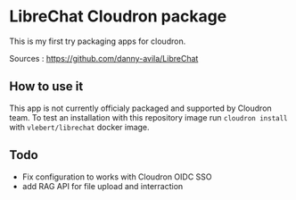 # LibreChat Cloudron package

This is my first try packaging apps for cloudron.

Sources : https://github.com/danny-avila/LibreChat

## How to use it

This app is not currently officialy packaged and supported by Cloudron team. To test an installation with this repository image run `cloudron install` with `vlebert/librechat` docker image.

## Todo

- Fix configuration to works with Cloudron OIDC SSO
- add RAG API for file upload and interraction
